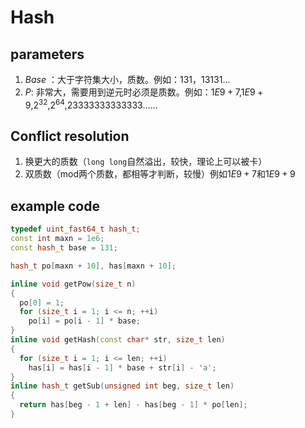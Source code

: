 # Hash

## parameters

1.  $Base$ ：⼤于字符集⼤⼩，质数。例如：$131$，$13131$...
1.  $P$: ⾮常⼤，需要⽤到逆元时必须是质数。例如：$1E9+7$,$1E9+9$,$2^{32}$,$2^{64}$,$23333333333333$......

## Conflict resolution

1.  换更⼤的质数（`long long`⾃然溢出，较快，理论上可以被卡）
1.  双质数（mod两个质数，都相等才判断，较慢）例如$1E9+7$和$1E9+9$

## example code

``` cpp
typedef uint_fast64_t hash_t;
const int maxn = 1e6;
const hash_t base = 131;

hash_t po[maxn + 10], has[maxn + 10];

inline void getPow(size_t n)
{
  po[0] = 1;
  for (size_t i = 1; i <= n; ++i)
    po[i] = po[i - 1] * base;
}
inline void getHash(const char* str, size_t len)
{
  for (size_t i = 1; i <= len; ++i)
    has[i] = has[i - 1] * base + str[i] - 'a';
}
inline hash_t getSub(unsigned int beg, size_t len)
{
  return has[beg - 1 + len] - has[beg - 1] * po[len];
}
```
